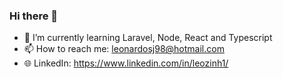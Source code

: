 ### Hi there 👋

- 🌱 I’m currently learning Laravel, Node, React and Typescript
- 📫 How to reach me: leonardosj98@hotmail.com
- 🌐 LinkedIn: https://www.linkedin.com/in/leozinh1/
